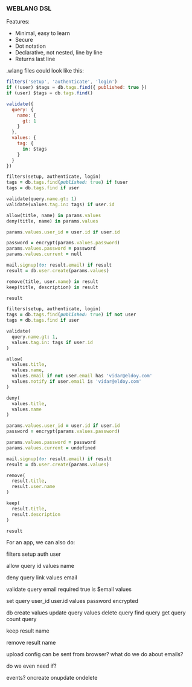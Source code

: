 ### WEBLANG DSL

Features:
- Minimal, easy to learn
- Secure
- Dot notation
- Declarative, not nested, line by line
- Returns last line

.wlang files could look like this:

```js
filters('setup', 'authenticate', 'login')
if (!user) $tags = db.tags.find({ published: true })
if (user) $tags = db.tags.find()

validate({
  query: {
    name: {
      gt: 1
    }
  },
  values: {
    tag: {
      in: $tags
    }
  }
})
```

```ruby
filters(setup, authenticate, login)
tags = db.tags.find(published: true) if !user
tags = db.tags.find if user

validate(query.name.gt: 1)
validate(values.tag.in: tags) if user.id

allow(title, name) in params.values
deny(title, name) in params.values

params.values.user_id = user.id if user.id

password = encrypt(params.values.password)
params.values.password = password
params.values.current = null

mail.signup(to: result.email) if result
result = db.user.create(params.values)

remove(title, user.name) in result
keep(title, description) in result

result
```

```ruby
filters(setup, authenticate, login)
tags = db.tags.find(published: true) if not user
tags = db.tags.find if user

validate(
  query.name.gt: 1,
  values.tag.in: tags if user.id
)

allow(
  values.title,
  values.name,
  values.email if not user.email has 'vidar@eldoy.com'
  values.notify if user.email is 'vidar@eldoy.com'
)

deny(
  values.title,
  values.name
)

params.values.user_id = user.id if user.id
password = encrypt(params.values.password)

params.values.password = password
params.values.current = undefined

mail.signup(to: result.email) if result
result = db.user.create(params.values)

remove(
  result.title,
  result.user.name
)

keep(
  result.title,
  result.description
)

result
```
For an app, we can also do:

filters
  setup
  auth
  user

allow
  query
    id
  values
    name

deny
  query
    link
  values
    email

validate
  query
    email
      required true
      is $email
  values

set
  query
    user_id user.id
  values
    password encrypted

db
  create
    values
  update
    query
    values
  delete
    query
  find
    query
  get
    query
  count
    query

keep
  result
    name

remove
  result
    name

upload config can be sent from browser?
what do we do about emails?

do we even need if?

events?
  oncreate
  onupdate
  ondelete